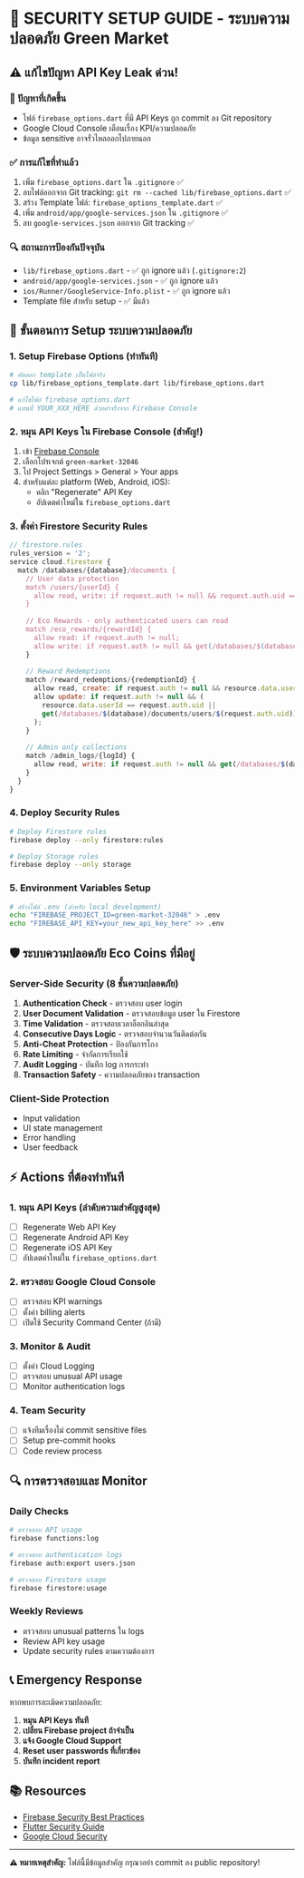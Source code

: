 # 🔐 SECURITY SETUP GUIDE - ระบบความปลอดภัย Green Market

## ⚠️ แก้ไขปัญหา API Key Leak ด่วน!

### 🚨 ปัญหาที่เกิดขึ้น
- ไฟล์ `firebase_options.dart` ที่มี API Keys ถูก commit ลง Git repository
- Google Cloud Console เตือนเรื่อง KPI/ความปลอดภัย
- ข้อมูล sensitive อาจรั่วไหลออกไปภายนอก

### ✅ การแก้ไขที่ทำแล้ว
1. เพิ่ม `firebase_options.dart` ใน `.gitignore` ✅
2. ลบไฟล์ออกจาก Git tracking: `git rm --cached lib/firebase_options.dart` ✅
3. สร้าง Template ไฟล์: `firebase_options_template.dart` ✅
4. เพิ่ม `android/app/google-services.json` ใน `.gitignore` ✅
5. ลบ `google-services.json` ออกจาก Git tracking ✅

### 🔍 สถานะการป้องกันปัจจุบัน
- `lib/firebase_options.dart` - ✅ ถูก ignore แล้ว (`.gitignore:2`)
- `android/app/google-services.json` - ✅ ถูก ignore แล้ว 
- `ios/Runner/GoogleService-Info.plist` - ✅ ถูก ignore แล้ว
- Template file สำหรับ setup - ✅ มีแล้ว

## 🔧 ขั้นตอนการ Setup ระบบความปลอดภัย

### 1. **Setup Firebase Options (ทำทันที)**
```bash
# คัดลอก template เป็นไฟล์จริง
cp lib/firebase_options_template.dart lib/firebase_options.dart

# แก้ไขไฟล์ firebase_options.dart
# แทนที่ YOUR_XXX_HERE ด้วยค่าจริงจาก Firebase Console
```

### 2. **หมุน API Keys ใน Firebase Console (สำคัญ!)**
1. เข้า [Firebase Console](https://console.firebase.google.com/)
2. เลือกโปรเจกต์ `green-market-32046`
3. ไป Project Settings > General > Your apps
4. สำหรับแต่ละ platform (Web, Android, iOS):
   - คลิก "Regenerate" API Key
   - อัปเดตค่าใหม่ใน `firebase_options.dart`

### 3. **ตั้งค่า Firestore Security Rules**
```javascript
// firestore.rules
rules_version = '2';
service cloud.firestore {
  match /databases/{database}/documents {
    // User data protection
    match /users/{userId} {
      allow read, write: if request.auth != null && request.auth.uid == userId;
    }
    
    // Eco Rewards - only authenticated users can read
    match /eco_rewards/{rewardId} {
      allow read: if request.auth != null;
      allow write: if request.auth != null && get(/databases/$(database)/documents/users/$(request.auth.uid)).data.isAdmin == true;
    }
    
    // Reward Redemptions
    match /reward_redemptions/{redemptionId} {
      allow read, create: if request.auth != null && resource.data.userId == request.auth.uid;
      allow update: if request.auth != null && (
        resource.data.userId == request.auth.uid ||
        get(/databases/$(database)/documents/users/$(request.auth.uid)).data.isAdmin == true
      );
    }
    
    // Admin only collections
    match /admin_logs/{logId} {
      allow read, write: if request.auth != null && get(/databases/$(database)/documents/users/$(request.auth.uid)).data.isAdmin == true;
    }
  }
}
```

### 4. **Deploy Security Rules**
```bash
# Deploy Firestore rules
firebase deploy --only firestore:rules

# Deploy Storage rules  
firebase deploy --only storage
```

### 5. **Environment Variables Setup**
```bash
# สร้างไฟล์ .env (สำหรับ local development)
echo "FIREBASE_PROJECT_ID=green-market-32046" > .env
echo "FIREBASE_API_KEY=your_new_api_key_here" >> .env
```

## 🛡️ ระบบความปลอดภัย Eco Coins ที่มีอยู่

### Server-Side Security (8 ชั้นความปลอดภัย)
1. **Authentication Check** - ตรวจสอบ user login
2. **User Document Validation** - ตรวจสอบข้อมูล user ใน Firestore
3. **Time Validation** - ตรวจสอบเวลาล็อกอินล่าสุด
4. **Consecutive Days Logic** - ตรวจสอบจำนวนวันติดต่อกัน
5. **Anti-Cheat Protection** - ป้องกันการโกง
6. **Rate Limiting** - จำกัดการเรียกใช้
7. **Audit Logging** - บันทึก log การกระทำ
8. **Transaction Safety** - ความปลอดภัยของ transaction

### Client-Side Protection
- Input validation
- UI state management  
- Error handling
- User feedback

## ⚡ Actions ที่ต้องทำทันที

### 1. **หมุน API Keys (ลำดับความสำคัญสูงสุด)**
- [ ] Regenerate Web API Key
- [ ] Regenerate Android API Key  
- [ ] Regenerate iOS API Key
- [ ] อัปเดตค่าใหม่ใน `firebase_options.dart`

### 2. **ตรวจสอบ Google Cloud Console**
- [ ] ตรวจสอบ KPI warnings
- [ ] ตั้งค่า billing alerts
- [ ] เปิดใช้ Security Command Center (ถ้ามี)

### 3. **Monitor & Audit**
- [ ] ตั้งค่า Cloud Logging
- [ ] ตรวจสอบ unusual API usage
- [ ] Monitor authentication logs

### 4. **Team Security**
- [ ] แจ้งทีมเรื่องไม่ commit sensitive files
- [ ] Setup pre-commit hooks
- [ ] Code review process

## 🔍 การตรวจสอบและ Monitor

### Daily Checks
```bash
# ตรวจสอบ API usage
firebase functions:log

# ตรวจสอบ authentication logs  
firebase auth:export users.json

# ตรวจสอบ Firestore usage
firebase firestore:usage
```

### Weekly Reviews  
- ตรวจสอบ unusual patterns ใน logs
- Review API key usage
- Update security rules ตามความต้องการ

## 📞 Emergency Response

หากพบการละเมิดความปลอดภัย:

1. **หมุน API Keys ทันที**
2. **เปลี่ยน Firebase project ถ้าจำเป็น**  
3. **แจ้ง Google Cloud Support**
4. **Reset user passwords ที่เกี่ยวข้อง**
5. **บันทึก incident report**

## 📚 Resources

- [Firebase Security Best Practices](https://firebase.google.com/docs/projects/api-keys)
- [Flutter Security Guide](https://docs.flutter.dev/deployment/security)
- [Google Cloud Security](https://cloud.google.com/security)

---

**⚠️ หมายเหตุสำคัญ:**
ไฟล์นี้มีข้อมูลสำคัญ กรุณาอย่า commit ลง public repository!
